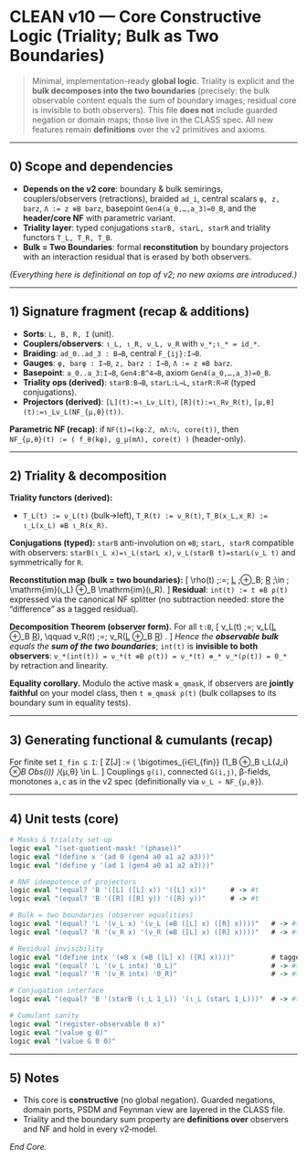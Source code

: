 
# CLEAN v10 — **Core Constructive Logic** (Triality; Bulk as Two Boundaries)

> Minimal, implementation-ready **global logic**. Triality is explicit and the **bulk decomposes into the two boundaries** (precisely: the bulk observable content equals the sum of boundary images; residual core is invisible to both observers). This file **does not** include guarded negation or domain maps; those live in the CLASS spec. All new features remain **definitions** over the v2 primitives and axioms.

---

## 0) Scope and dependencies

- **Depends on the v2 core**: boundary & bulk semirings, couplers/observers (retractions), braided `ad_i`, central scalars `φ, z, barz`, `Λ := z ⊗B barz`, basepoint `Gen4(a_0,…,a_3)=0_B`, and the **header/core NF** with parametric variant.  
- **Triality layer**: typed conjugations `starB, starL, starR` and triality functors `T_L, T_R, T_B`.  
- **Bulk = Two Boundaries**: formal **reconstitution** by boundary projectors with an interaction residual that is erased by both observers.

*(Everything here is definitional on top of v2; no new axioms are introduced.)*

---

## 1) Signature fragment (recap & additions)

- **Sorts**: `L, B, R, I` (unit).  
- **Couplers/observers**: `ι_L, ι_R, ν_L, ν_R` with `ν_*;ι_* = id_*`.  
- **Braiding**: `ad_0..ad_3 : B→B`, central `F_{ij}:I→B`.  
- **Gauges**: `φ, barφ : I→B`, `z, barz : I→B`, `Λ := z ⊗B barz`.  
- **Basepoint**: `a_0..a_3:I→B`, `Gen4:B^4→B`, axiom `Gen4(a_0,…,a_3)=0_B`.  
- **Triality ops (derived)**: `starB:B→B`, `starL:L→L`, `starR:R→R` (typed conjugations).  
- **Projectors (derived)**: `[L](t):=ι_Lν_L(t)`, `[R](t):=ι_Rν_R(t)`, `[μ,θ](t):=ι_Lν_L(NF_{μ,θ}(t))`.

**Parametric NF (recap)**: if `NF(t)=(kφ:ℤ, mΛ:ℕ, core(t))`, then  
`NF_{μ,θ}(t) := ( f_θ(kφ), g_μ(mΛ), core(t) )` (header-only).

---

## 2) Triality & decomposition

**Triality functors (derived):**
- `T_L(t) := ν_L(t)` (bulk→left), `T_R(t) := ν_R(t)`, `T_B(x_L,x_R) := ι_L(x_L) ⊕B ι_R(x_R)`.

**Conjugations (typed):** `starB` anti-involution on `⊗B`; `starL, starR` compatible with observers:
`starB(ι_L x)=ι_L(starL x)`, `ν_L(starB t)=starL(ν_L t)` and symmetrically for `R`.

**Reconstitution map (bulk = two boundaries):**
\[
\rho(t) \;:=\; [L](t) \;⊕_B\; [R](t) \;\in \; \mathrm{im}(ι_L) ⊕_B \mathrm{im}(ι_R).
\]
**Residual**: `int(t) := t ⊕B ρ(t)` expressed via the canonical NF splitter (no subtraction needed: store the “difference” as a tagged residual).

**Decomposition Theorem (observer form).** For all `t:B`,
\[
ν_L(t) \;=\; ν_L([L](t) ⊕_B [R](t)), \qquad
ν_R(t) \;=\; ν_R([L](t) ⊕_B [R](t)) .
\]
*Hence the **observable bulk** equals the **sum of the two boundaries***; `int(t)` is **invisible to both observers**:
`ν_*(int(t)) = ν_*(t ⊕B ρ(t)) = ν_*(t) ⊕_* ν_*(ρ(t)) = 0_*` by retraction and linearity.

**Equality corollary.** Modulo the active mask `≡_qmask`, if observers are **jointly faithful** on your model class, then `t ≡_qmask ρ(t)` (bulk collapses to its boundary sum in equality tests).

---

## 3) Generating functional & cumulants (recap)

For finite set `I_fin ⊆ I`:
\[
Z[J] := ⟨ \bigotimes_{i∈I_{fin}} (1_B ⊕_B ι_L(J_i) ⊗_B Obs(i)) ⟩_{μ,θ} \in L.
\]
Couplings `g(i)`, connected `G(i,j)`, β-fields, monotones `a,c` as in the v2 spec (definitionally via `ν_L ∘ NF_{μ,θ}`).

---

## 4) Unit tests (core)

```csh
# Masks & triality set-up
logic eval "(set-quotient-mask! '(phase))"
logic eval "(define x '(ad 0 (gen4 a0 a1 a2 a3)))"
logic eval "(define y '(ad 1 (gen4 a0 a1 a2 a3)))"

# RNF idempotence of projectors
logic eval "(equal? 'B '([L] ([L] x)) '([L] x))"      # -> #t
logic eval "(equal? 'B '([R] ([R] y)) '([R] y))"      # -> #t

# Bulk = two boundaries (observer equalities)
logic eval "(equal? 'L '(ν_L x) '(ν_L (⊕B ([L] x) ([R] x))))"   # -> #t
logic eval "(equal? 'R '(ν_R x) '(ν_R (⊕B ([L] x) ([R] x))))"   # -> #t

# Residual invisibility
logic eval "(define intx '(⊕B x (⊕B ([L] x) ([R] x))))"         # tagged residual
logic eval "(equal? 'L '(ν_L intx) '0_L)"                       # -> #t
logic eval "(equal? 'R '(ν_R intx) '0_R)"                       # -> #t

# Conjugation interface
logic eval "(equal? 'B '(starB (ι_L 1_L)) '(ι_L (starL 1_L)))"  # -> #t

# Cumulant sanity
logic eval "(register-observable 0 x)"
logic eval "(value g 0)"
logic eval "(value G 0 0)"
```

---

## 5) Notes

- This core is **constructive** (no global negation). Guarded negations, domain ports, PSDM and Feynman view are layered in the CLASS file.  
- Triality and the boundary sum property are **definitions over** observers and NF and hold in every v2‑model.

*End Core.*

